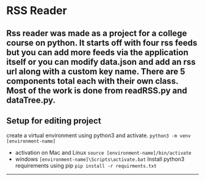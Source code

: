 # RSS Reader

Rss reader was made as a project for a 
college course on python. It starts off 
with four rss feeds but you can add more 
feeds via the application itself
or you can modify data.json and add an rss url
along with a custom key name.
There are 5 components total each with their own
class. Most of the work is done from readRSS.py
and dataTree.py. 
---
## Setup for editing project
create a virtual environment using python3
and activate.
`python3 -m venv [environment-name]`
- activation on Mac and Linux
`source [environment-name]/bin/activate`
- windows
`[environment-name]\Scripts\activate.bat`
Install python3 requirements using pip
`pip install -r requirments.txt`
---
